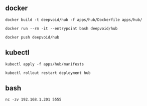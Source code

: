 ## docker

```
docker build -t deepvoid/hub -f apps/hub/Dockerfile apps/hub/

docker run --rm -it --entrypoint bash deepvoid/hub

docker push deepvoid/hub
```

## kubectl

```
kubectl apply -f apps/hub/manifests

kubectl rollout restart deployment hub
```

## bash

```
nc -zv 192.168.1.201 5555
```
